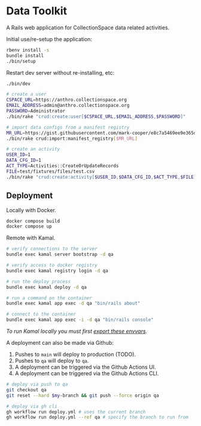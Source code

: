 # Data Toolkit

A Rails web application for CollectionSpace data related activities.

Initial use/re-setup the application:

```bash
rbenv install -s
bundle install
./bin/setup
```

Restart dev server without re-installing, etc:

```bash
./bin/dev
```

```bash
# create a user
CSPACE_URL=https://anthro.collectionspace.org
EMAIL_ADDRESS=admin@anthro.collectionspace.org
PASSWORD=Administrator
./bin/rake "crud:create:user[$CSPACE_URL,$EMAIL_ADDRESS,$PASSWORD]"

# import data configs from a manifest registry
MR_URL=https://gist.githubusercontent.com/mark-cooper/e8c7a5469ee9e365dc3265068726ed94/raw/8d1384a9172f508c326508aa86c97fa24acf4f21/meta-manifest.json
./bin/rake crud:import:manifest_registry[$MR_URL]

# create an activity
USER_ID=1
DATA_CFG_ID=1
ACT_TYPE=Activities::CreateOrUpdateRecords
FILE=test/fixtures/files/test.csv
./bin/rake "crud:create:activity[$USER_ID,$DATA_CFG_ID,$ACT_TYPE,$FILE]"
```

## Deployment

Locally with Docker.

```bash
docker compose build
docker compose up
```

Remote with Kamal.

```bash
# verify connections to the server
bundle exec kamal server bootstrap -d qa

# verify access to docker registry
bundle exec kamal registry login -d qa

# run the deploy process
bundle exec kamal deploy -d qa

# run a command on the container
bundle exec kamal app exec -d qa "bin/rails about"

# connect to the container
bundle exec kamal app exec -i -d qa "bin/rails console"
```

_To run Kamal locally you must first [export these envvars](.kamal/secrets-common)._

A deployment can also be made via Github:

1. Pushes to `main` will deploy to production (TODO).
2. Pushes to `qa` will deploy to `qa`.
3. A deployment can be triggered via the Github Actions UI.
4. A deployment can be triggered via the Github Actions CLI.

```bash
# deploy via push to qa
git checkout qa
git reset --hard $my-branch && git push --force origin qa

# deploy via gh cli
gh workflow run deploy.yml # uses the current branch
gh workflow run deploy.yml --ref qa # specify the branch to run from
```
